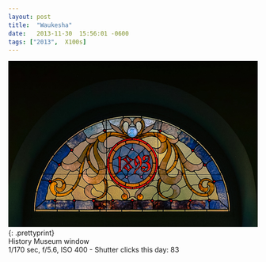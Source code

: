```yaml
---
layout: post
title:  "Waukesha"
date:   2013-11-30  15:56:01 -0600
tags: ["2013",  X100s]
---
```

![:title](/images/2013/2013_1130_DSCF1114.jpg)
{: .prettyprint}  
History Museum window  
1/170 sec, f/5.6, ISO 400 - Shutter clicks this day: 83